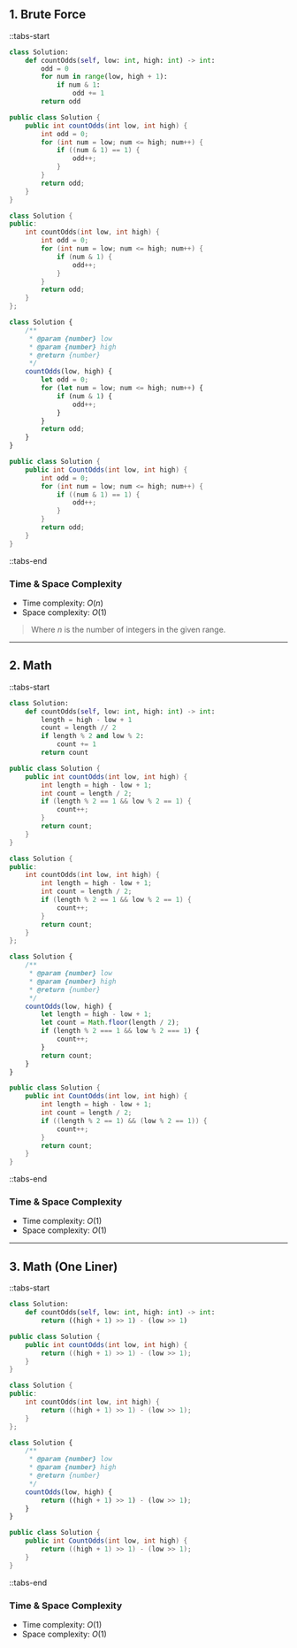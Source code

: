 ## 1. Brute Force

::tabs-start

```python
class Solution:
    def countOdds(self, low: int, high: int) -> int:
        odd = 0
        for num in range(low, high + 1):
            if num & 1:
                odd += 1
        return odd
```

```java
public class Solution {
    public int countOdds(int low, int high) {
        int odd = 0;
        for (int num = low; num <= high; num++) {
            if ((num & 1) == 1) {
                odd++;
            }
        }
        return odd;
    }
}
```

```cpp
class Solution {
public:
    int countOdds(int low, int high) {
        int odd = 0;
        for (int num = low; num <= high; num++) {
            if (num & 1) {
                odd++;
            }
        }
        return odd;
    }
};
```

```javascript
class Solution {
    /**
     * @param {number} low
     * @param {number} high
     * @return {number}
     */
    countOdds(low, high) {
        let odd = 0;
        for (let num = low; num <= high; num++) {
            if (num & 1) {
                odd++;
            }
        }
        return odd;
    }
}
```

```csharp
public class Solution {
    public int CountOdds(int low, int high) {
        int odd = 0;
        for (int num = low; num <= high; num++) {
            if ((num & 1) == 1) {
                odd++;
            }
        }
        return odd;
    }
}
```

::tabs-end

### Time & Space Complexity

* Time complexity: $O(n)$
* Space complexity: $O(1)$

> Where $n$ is the number of integers in the given range.

---

## 2. Math

::tabs-start

```python
class Solution:
    def countOdds(self, low: int, high: int) -> int:
        length = high - low + 1
        count = length // 2
        if length % 2 and low % 2:
            count += 1
        return count
```

```java
public class Solution {
    public int countOdds(int low, int high) {
        int length = high - low + 1;
        int count = length / 2;
        if (length % 2 == 1 && low % 2 == 1) {
            count++;
        }
        return count;
    }
}
```

```cpp
class Solution {
public:
    int countOdds(int low, int high) {
        int length = high - low + 1;
        int count = length / 2;
        if (length % 2 == 1 && low % 2 == 1) {
            count++;
        }
        return count;
    }
};
```

```javascript
class Solution {
    /**
     * @param {number} low
     * @param {number} high
     * @return {number}
     */
    countOdds(low, high) {
        let length = high - low + 1;
        let count = Math.floor(length / 2);
        if (length % 2 === 1 && low % 2 === 1) {
            count++;
        }
        return count;
    }
}
```

```csharp
public class Solution {
    public int CountOdds(int low, int high) {
        int length = high - low + 1;
        int count = length / 2;
        if ((length % 2 == 1) && (low % 2 == 1)) {
            count++;
        }
        return count;
    }
}
```

::tabs-end

### Time & Space Complexity

* Time complexity: $O(1)$
* Space complexity: $O(1)$

---

## 3. Math (One Liner)

::tabs-start

```python
class Solution:
    def countOdds(self, low: int, high: int) -> int:
        return ((high + 1) >> 1) - (low >> 1)
```

```java
public class Solution {
    public int countOdds(int low, int high) {
        return ((high + 1) >> 1) - (low >> 1);
    }
}
```

```cpp
class Solution {
public:
    int countOdds(int low, int high) {
        return ((high + 1) >> 1) - (low >> 1);
    }
};
```

```javascript
class Solution {
    /**
     * @param {number} low
     * @param {number} high
     * @return {number}
     */
    countOdds(low, high) {
        return ((high + 1) >> 1) - (low >> 1);
    }
}
```

```csharp
public class Solution {
    public int CountOdds(int low, int high) {
        return ((high + 1) >> 1) - (low >> 1);
    }
}
```

::tabs-end

### Time & Space Complexity

* Time complexity: $O(1)$
* Space complexity: $O(1)$